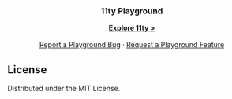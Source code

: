 <p align="center">
  <h3 align="center">11ty Playground</h3>

  <p align="center">
    <a href="https://www.11ty.dev/"><strong>Explore 11ty »</strong></a>
    <br />
    <br />
    <a href="https://github.com/casoon/eleventy_playground/issues">Report a Playground Bug</a>
    ·
    <a href="https://github.com/casoon/eleventy_playground/issues">Request a Playground Feature</a>
  </p>
</p>

## License

Distributed under the MIT License.
